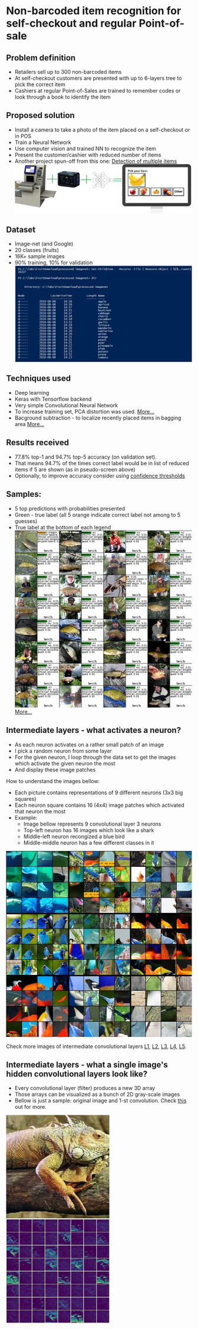 # Non-barcoded item recognition for self-checkout and regular Point-of-sale


## Problem definition
- Retailers sell up to 300 non-barcoded items
- At self-checkout customers are presented with up to 6-layers tree to pick the correct item
- Cashiers at regular Point-of-Sales are trained to remember codes or look through a book to identify the item

## Proposed solution
- Install a camera to take a photo of the item placed on a self-checkout or in POS
- Train a Neural Network 
- Use computer vision and trained NN to recognize the item
- Present the customer/cashier with reduced number of items
- Another project spun-off from this one: [Detection of multiple items](Detection.md)
![alt text](Visuals/Concept.jpg "")

## Dataset
- Image-net (and Google)
- 20 classes (fruits)
- 16K+ sample images
- 90% training, 10% for validation
![alt text](Visuals/Classes_And_Counts.jpg "")

## Techniques used
- Deep learning
- Keras with Tensorflow backend
- Very simple Convolutional Neural Network
- To increase training set, PCA distortion was used. [More...](PcaDistort.md)
- Bacground subtraction - to localize recently placed items in bagging area [More...](BackgroundSubtr.md)

## Results received
- 77.8% top-1 and 94.7% top-5 accuracy (on validation set). 
- That means 94.7% of the times correct label would be in list of reduced items if 5 are shown (as in pseudo-screen above)
- Optionally, to improve accuracy consider using [confidence thresholds](ConfidenceThreshold.md)

## Samples: 
- 5 top predictions with probabilities presented
- Green - true label (all 5 orange indicate correct label not among to 5 guesses)
- True label at the bottom of each legend
![alt text](Visuals/PredConfidence/top5_1.jpg "")
[More...](TopPredictions.md)


## Intermediate layers - what activates a neuron? 
- As each neuron activates on a rather small patch of an image
- I pick a random neuron from some layer
- For the given neuron, I loop through the data set to get the images which activate the given neuron the most
- And display these image patches

How to understand the images bellow:
- Each picture contains representations of 9 different neurons (3x3 big squares)
- Each neuron square contains 16 (4x4) image patches which activated that neuron the most
- Example:
  - Image bellow represents 9 convolutional layer 3 neurons
  - Top-left neuron has 16 images which look like a shark
  - Middle-left neuron recongized a blue bird
  - Middle-middle neuron has a few different classes in it

![alt text](Visuals/V40/L3/interim_19.jpg "")

Check more images of intermediate convolutional layers [L1](L1_intermediate.md), [L2](L2_intermediate.md), [L3](L3_intermediate.md), [L4](L4_intermediate.md), [L5](L5_intermediate.md).

## Intermediate layers - what a single image's hidden convolutional layers look like? 
 
- Every convolutional layer (filter) produces a new 3D array
- Those arrays can be visualized as a bunch of 2D gray-scale images
- Bellow is just a sample: original image and 1-st convolution. Check [this](FeaturesSingleImage.md) out for more. 
 
<img src="Visuals/ActivationsSingleImage/0/original.jpg" width="280" height="280" /> <img src="Visuals/ActivationsSingleImage/0/0.block1_conv1_0-64.jpg" width="280" height="280" />